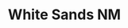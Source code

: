 ---
unit_code: "WHSA"
unit_name: "White Sands NM"
unit_type: "National Monument"
nps_region: "Intermountain"
scalerank: 5
note: "null"
name: "White Sands NM"
featureclass: "National Park Service"
geojson: >-
  {"type":"Feature","properties":{},"geometry":{"type":"Polygon","coordinates":[[[-106.42692057291667,32.65604654947917],[-106.48002115885417,32.68986002604167],[-106.48002115885417,32.8685302734375],[-106.15165201822917,32.87333170572917],[-106.15165201822917,32.82987467447917],[-106.17097981770834,32.82987467447917],[-106.17097981770834,32.78641764322917],[-106.20479329427084,32.73331705729167],[-106.23856608072917,32.70914713541667],[-106.27237955729167,32.70914713541667],[-106.27237955729167,32.685017903645836],[-106.34480794270834,32.68017578125],[-106.34480794270834,32.66569010416667],[-106.42692057291667,32.65604654947917]]]}}
number: 28
title: "White Sands NM"
---